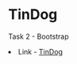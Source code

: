 # TinDog
Task 2 - Bootstrap
<li>
  Link - <a href="https://harsh5itha.github.io/TinDog/">TinDog</a>
</li>
  
